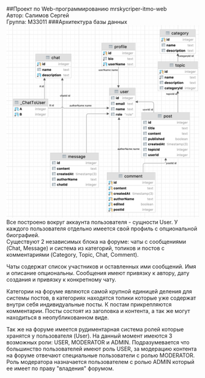##Проект по Web-программированию
mrskycriper-itmo-web  
Автор: Салимов Сергей  
Группа: M33011
###Архитектура базы данных
<img src="database.png">
Все построено вокруг аккаунта пользователя - сущности User. У каждого пользователя отдельно имеется свой профиль с опциональной биографией.  
Существуют 2 независимых блока на форуме: чаты с сообщениями (Chat, Message) и система из категорий, топиков и постов с комментариями (Category, Topic, Chat, Comment).    

Чаты содержат список участников и оставленных ими сообщений. Имя и описание опциональны. Сообщения имеют привязку к автору, дату создания и привязку к конкретному чату.  

Категории на форуме являются самой крупной единицей деления для системы постов, в категориях находятся топики которые уже содержат внутри себя индивидуальные посты. К постам прикрепляются комментарии. Посты состоят из заголовка и контента, а так же могут находиться в неопубликованном виде.

Так же на форуме имеется рудиментарная система ролей которые хранятся у пользователя (User). На данный момент имеются 3 возможных роли: USER, MODERATOR и ADMIN. Подразумевается что большинство пользователей имеют роль USER, за модерацию контента на форуме отвечают специальные пользователи с ролью MODERATOR. Роль модератора назначается пользователем с ролью ADMIN который ее имеет по праву "владения" форумом.